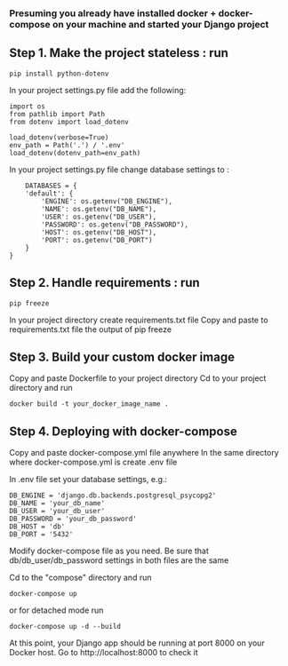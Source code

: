 ### Presuming you already have installed docker + docker-compose on your machine and started your Django project 

## Step 1. Make the project stateless : run 
    
    pip install python-dotenv 

In your project settings.py file add the following: 

    import os
    from pathlib import Path
    from dotenv import load_dotenv
    
    load_dotenv(verbose=True)
    env_path = Path('.') / '.env'
    load_dotenv(dotenv_path=env_path) 
    
In your project settings.py file change database settings to :

        DATABASES = {
        'default': {
            'ENGINE': os.getenv("DB_ENGINE"),
            'NAME': os.getenv("DB_NAME"),
            'USER': os.getenv("DB_USER"),
            'PASSWORD': os.getenv("DB_PASSWORD"),
            'HOST': os.getenv("DB_HOST"),
            'PORT': os.getenv("DB_PORT")
        }
    }


## Step 2. Handle requirements : run 

    pip freeze 

In your project directory create requirements.txt file
Copy and paste to requirements.txt file the output of pip freeze 


## Step 3. Build your custom docker image
     
Copy and paste Dockerfile to your project directory
Cd to your project directory and run
    
    docker build -t your_docker_image_name . 


    
## Step 4. Deploying with docker-compose 

Copy and paste docker-compose.yml file anywhere 
In the same directory where docker-compose.yml is create .env file 

In .env file set your database settings, e.g.:
    
    DB_ENGINE = 'django.db.backends.postgresql_psycopg2'
    DB_NAME = 'your_db_name'
    DB_USER = 'your_db_user'
    DB_PASSWORD = 'your_db_password'
    DB_HOST = 'db'
    DB_PORT = '5432'

Modify docker-compose file as you need. Be sure that db/db_user/db_password settings in both files are the same 

Cd to the "compose" directory and run

    docker-compose up 

or for detached mode  run

    docker-compose up -d --build  


At this point, your Django app should be running at port 8000 on your Docker host. Go to http://localhost:8000 to check it
